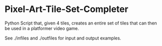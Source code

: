 # Pixel-Art-Tile-Set-Completer
Python Script that, given 4 tiles, creates an entire set of tiles that can then be used in a platformer video game.

See ./infiles and ./outfiles for input and output examples. 
